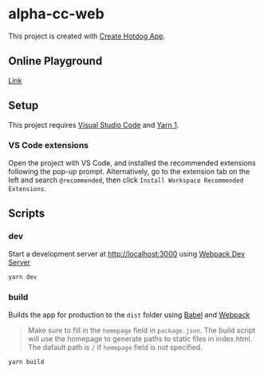 # alpha-cc-web

This project is created with [Create Hotdog App](https://github.com/Yuhao-C/create-hotdog-app).

## Online Playground

[Link](https://alpha-cc.github.io/alpha-cc-web)

## Setup

This project requires [Visual Studio Code](https://code.visualstudio.com/) and [Yarn 1](https://classic.yarnpkg.com/en/docs/install).

### VS Code extensions

Open the project with VS Code, and installed the recommended extensions following the pop-up prompt. Alternatively, go to the extension tab on the left and search `@recommended`, then click `Install Workspace Recommended Extensions`.

## Scripts

### dev

Start a development server at <http://localhost:3000> using [Webpack Dev Server](https://webpack.js.org/configuration/dev-server/)

```bash
yarn dev
```

### build

Builds the app for production to the `dist` folder using [Babel](https://babeljs.io/) and [Webpack](https://webpack.js.org/)

> Make sure to fill in the `homepage` field in `package.json`. The build script will use the homepage to generate paths to static files in index.html. The dafault path is `/` if `homepage` field is not specified.

```bash
yarn build
```
